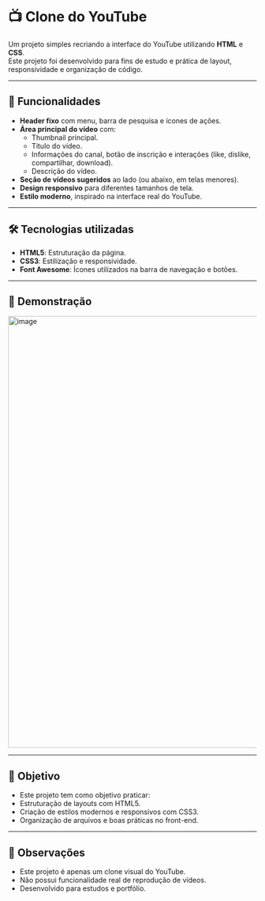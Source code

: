 # 📺 Clone do YouTube

Um projeto simples recriando a interface do YouTube utilizando **HTML** e **CSS**.  
Este projeto foi desenvolvido para fins de estudo e prática de layout, responsividade e organização de código.

---

## 🚀 Funcionalidades

- **Header fixo** com menu, barra de pesquisa e ícones de ações.
- **Área principal do vídeo** com:
  - Thumbnail principal.
  - Título do vídeo.
  - Informações do canal, botão de inscrição e interações (like, dislike, compartilhar, download).
  - Descrição do vídeo.
- **Seção de vídeos sugeridos** ao lado (ou abaixo, em telas menores).
- **Design responsivo** para diferentes tamanhos de tela.
- **Estilo moderno**, inspirado na interface real do YouTube.

---

## 🛠️ Tecnologias utilizadas

- **HTML5**: Estruturação da página.
- **CSS3**: Estilização e responsividade.
- **Font Awesome**: Ícones utilizados na barra de navegação e botões.

---

## 📸 Demonstração

<img width="1851" height="874" alt="image" src="https://github.com/user-attachments/assets/2904a2e6-3878-4670-8903-afb8495b69a6" />


---

## 📌 Objetivo
- Este projeto tem como objetivo praticar:
- Estruturação de layouts com HTML5.
- Criação de estilos modernos e responsivos com CSS3.
- Organização de arquivos e boas práticas no front-end.

---

## 📝 Observações
- Este projeto é apenas um clone visual do YouTube.
- Não possui funcionalidade real de reprodução de vídeos.
- Desenvolvido para estudos e portfólio.
